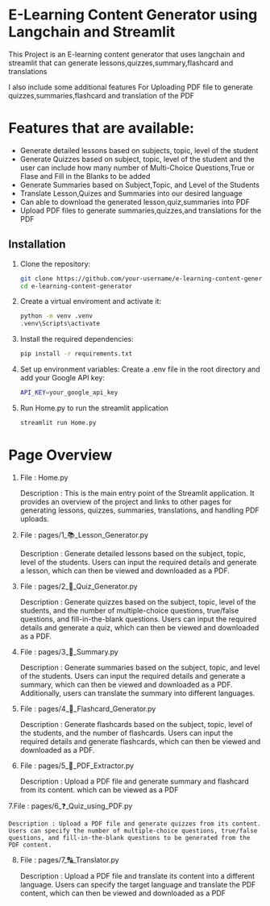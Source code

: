 # E-Learning Content Generator using Langchain and Streamlit

This Project is an E-learning content generator that uses langchain and streamlit that can generate lessons,quizzes,summary,flashcard and translations

I also include some additional features For Uploading PDF file to generate quizzes,summaries,flashcard and translation of the PDF

# Features that are available:

- Generate detailed lessons based on subjects, topic, level of the student
- Generate Quizzes based on subject, topic, level of the student and the user can include how many number of Multi-Choice Questions,True or Flase and Fill in the Blanks to be added
- Generate Summaries based on Subject,Topic, and Level of the Students
- Translate Lesson,Quizes and Summaries into our desired language
- Can able to download the generated lesson,quiz,summaries into PDF
- Upload PDF files to generate summaries,quizzes,and translations for the PDF

## Installation

1. Clone the repository:
   ```sh
   git clone https://github.com/your-username/e-learning-content-generator.git
   cd e-learning-content-generator

2. Create a virtual enviroment and activate it:
    ```sh
    python -m venv .venv
    .venv\Scripts\activate

3. Install the required dependencies:
    ```sh 
    pip install -r requirements.txt

4. Set up environment variables: Create a .env file in the root directory   and add your Google API key:
    ```sh
    API_KEY=your_google_api_key

5. Run Home.py to run the streamlit application
    ```sh
    streamlit run Home.py

# Page Overview

1. File : Home.py
    
    Description : 
    This is the main entry point of the Streamlit application. It provides an overview of the project and links to other pages for generating lessons, quizzes, summaries, translations, and handling PDF uploads.

2. File : pages/1_📚_Lesson_Generator.py
    
    Description :  Generate detailed lessons based on the subject, topic, level of the students. Users can input the required details and generate a lesson, which can then be viewed and downloaded as a PDF.

3. File : pages/2_📝_Quiz_Generator.py
    
    Description : Generate quizzes based on the subject, topic, level of the students, and the number of multiple-choice questions, true/false questions, and fill-in-the-blank questions. Users can input the required details and generate a quiz, which can then be viewed and downloaded as a PDF.

4. File : pages/3_💬_Summary.py
    
    Description : Generate summaries based on the subject, topic, and level of the students. Users can input the required details and generate a summary, which can then be viewed and downloaded as a PDF. Additionally, users can translate the summary into different languages.

5. File : pages/4_📇_Flashcard_Generator.py
    
    Description : Generate flashcards based on the subject, topic, level of the students, and the number of flashcards. Users can input the required details and generate flashcards, which can then be viewed and downloaded as a PDF.

6. File : pages/5_🎴_PDF_Extractor.py
    
    Description : Upload a PDF file and generate summary and flashcard from its content. which can be viewed as a PDF

7.File : pages/6_❓_Quiz_using_PDF.py
    
    Description : Upload a PDF file and generate quizzes from its content. Users can specify the number of multiple-choice questions, true/false questions, and fill-in-the-blank questions to be generated from the PDF content.

8. File : pages/7_🔠_Translator.py
    
    Description : Upload a PDF file and translate its content into a different language. Users can specify the target language and translate the PDF content, which can then be viewed and downloaded as a PDF
